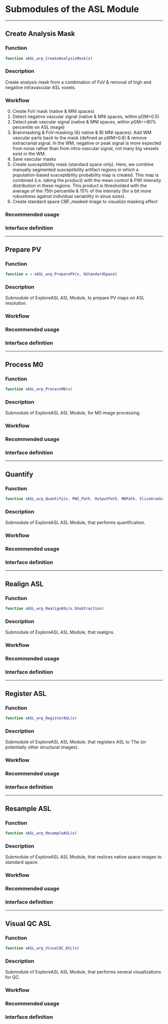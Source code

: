 # Submodules of the ASL Module

----
## Create Analysis Mask

### Function

```matlab
function xASL_wrp_CreateAnalysisMask(x)
```

### Description

Create analysis mask from a combination of FoV & removal of high and negative intravascular ASL voxels.

### Workflow

0. Create FoV mask (native & MNI spaces)
1. Detect negative vascular signal (native & MNI spaces, within pGM>0.5)
2. Detect peak vascular signal (native & MNI spaces, within pGM==80% percentile on ASL image)
3. Brainmasking & FoV-masking (A) native & B) MNI spaces): Add WM vascular parts back to the mask (defined as pWM>0.8) & remove extracranial signal. In the WM, negative or peak signal is more expected from noise rather than from intra-vascular signal, not many big vessels exist in the WM.
4. Save vascular masks
5. Create susceptibility mask (standard space only). Here, we combine manually segmented susceptibility artifact regions in which a population-based susceptibility probability map is created. This map is combined (i.e. taking the product) with the mean control & PWI intensity distribution in these regions. This product is thresholded with the average of the 75th percentile & 15% of the intensity (for a bit more robustness against individual variability in sinus sizes).
6. Create standard space CBF_masked image to visualize masking effect

### Recommended usage

### Interface definition


----
## Prepare PV

### Function

```matlab
function x = xASL_wrp_PreparePV(x, bStandardSpace)
```

### Description

Submodule of ExploreASL ASL Module, to prepare PV maps on ASL resolution.

### Workflow

### Recommended usage

### Interface definition


----
## Process M0

### Function

```matlab
function xASL_wrp_ProcessM0(x)
```

### Description

Submodule of ExploreASL ASL Module, for M0 image processing.

### Workflow

### Recommended usage

### Interface definition


----
## Quantify

### Function

```matlab
function xASL_wrp_Quantify(x, PWI_Path, OutputPath, M0Path, SliceGradientPath)
```

### Description

Submodule of ExploreASL ASL Module, that performs quantfication.

### Workflow

### Recommended usage

### Interface definition


----
## Realign ASL

### Function

```matlab
function xASL_wrp_RealignASL(x,bSubtraction)
```

### Description

Submodule of ExploreASL ASL Module, that realigns.

### Workflow

### Recommended usage

### Interface definition


----
## Register ASL 

### Function

```matlab
function xASL_wrp_RegisterASL(x)
```

### Description

Submodule of ExploreASL ASL Module, that registers ASL to T1w (or potentially other structural images).

### Workflow

### Recommended usage

### Interface definition


----
## Resample ASL

### Function

```matlab
function xASL_wrp_ResampleASL(x)
```

### Description

Submodule of ExploreASL ASL Module, that reslices native space images to standard space.

### Workflow

### Recommended usage

### Interface definition


----
## Visual QC ASL

### Function

```matlab
function xASL_wrp_VisualQC_ASL(x)
```

### Description

Submodule of ExploreASL ASL Module, that performs several visualizations for QC.

### Workflow

### Recommended usage

### Interface definition





